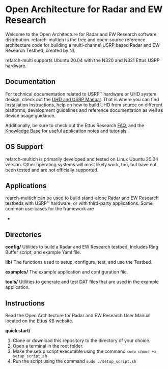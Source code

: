 # Open Architecture for Radar and EW Research

Welcome to the Open Architecture for Radar and EW Research software distribution. refarch-multich is the free and open-source reference architecture code for building a multi-channel USRP based Radar and EW Research Testbed, created by NI.

refarch-multi supports Ubuntu 20.04 with the N320 and N321 Ettus USRP hardware.

## Documentation

For technical documentation related to USRP™ hardware or UHD system design, check out the [UHD and USRP Manual](http://files.ettus.com/manual/). That is where you can find [Installation Instructions](http://files.ettus.com/manual/page_install.html), help on how to [build UHD from source](http://files.ettus.com/manual/page_build_guide.html) on different platforms, development guidelines and reference documentation as well as device usage guidance.

Additionally, be sure to check out the Ettus Research [FAQ](https://kb.ettus.com/Technical_FAQ), and the [Knowledge Base](http://kb.ettus.com/) for useful application notes and tutorials.

## OS Support

refarch-multich is primarily developed and tested on Linux Ubuntu 20.04 version. Other operating systems will most likely work, too, but have not been tested and are not officially supported.

## Applications

rearch-multich can be used to build stand-alone Radar and EW Research testbeds with USRP™ hardware, or with third-party applications. Some common use-cases for the framework are

- 

## Directories

**config/**
Utilities to build a Radar and EW Research testbed. Includes Ring Buffer script, and example Yaml file.

**lib/**
The functions used to setup, configure, test, and use the Testbed.

**examples/**
The example application and configuration file.

**tools/**
Utilities to generate and test DAT files that are used in the example application.


## Instructions

Read the Open Architecture for Radar and EW Research User Manual located on the Ettus KB website. 

**quick start/**
1. Clone or download this repository to the directory of your choice.
2. Open a terminal in the root folder.
3. Make the setup script executable using the command `sudo chmod +x setup_script.sh`
4. Run the script using the command `sudo ./setup_script.sh`

